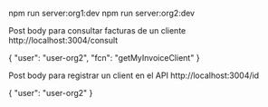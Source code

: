 npm run server:org1:dev
npm run server:org2:dev


Post body para consultar facturas de un cliente
http://localhost:3004/consult

{
  "user": "user-org2",
  "fcn": "getMyInvoiceClient"
}


Post body para registrar un client en el API
http://localhost:3004/id

{
  "user": "user-org2"
}
